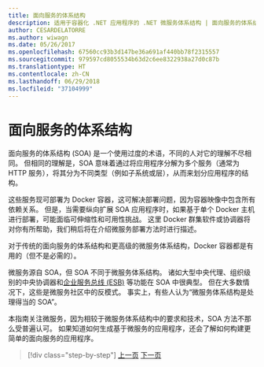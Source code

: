 ```yaml
---
title: 面向服务的体系结构
description: 适用于容器化 .NET 应用程序的 .NET 微服务体系结构 | 面向服务的体系结构
author: CESARDELATORRE
ms.author: wiwagn
ms.date: 05/26/2017
ms.openlocfilehash: 67560cc93b3d147be36a691af440bb78f2315557
ms.sourcegitcommit: 979597cd8055534b63d2c6ee8322938a27d0c87b
ms.translationtype: HT
ms.contentlocale: zh-CN
ms.lasthandoff: 06/29/2018
ms.locfileid: "37104999"
---
```

# <a name="service-oriented-architecture"></a>面向服务的体系结构 

面向服务的体系结构 (SOA) 是一个使用过度的术语，不同的人对它的理解不尽相同。 但相同的理解是，SOA 意味着通过将应用程序分解为多个服务（通常为 HTTP 服务），将其分为不同类型（例如子系统或层），从而来划分应用程序的结构。

这些服务现可部署为 Docker 容器，这可解决部署问题，因为容器映像中包含所有依赖关系。 但是，当需要纵向扩展 SOA 应用程序时，如果基于单个 Docker 主机进行部署，可能面临可伸缩性和可用性挑战。 这里 Docker 群集软件或协调器将对你有所帮助，我们稍后将在介绍微服务部署方法时进行描述。

对于传统的面向服务的体系结构和更高级的微服务体系结构，Docker 容器都是有用的（但不是必需的）。

微服务源自 SOA，但 SOA 不同于微服务体系结构。 诸如大型中央代理、组织级别的中央协调器和[企业服务总线 (ESB)](https://en.wikipedia.org/wiki/Enterprise_service_bus) 等功能在 SOA 中很典型。 但在大多数情况下，这些是微服务社区中的反模式。 事实上，有些人认为“微服务体系结构是处理得当的 SOA”。

本指南关注微服务，因为相较于微服务体系结构中的要求和技术，SOA 方法不那么受普遍认可。 如果知道如何生成基于微服务的应用程序，还会了解如何构建更简单的面向服务的应用程序。




>[!div class="step-by-step"]
[上一页](docker-application-state-data.md)
[下一页](microservices-architecture.md)
